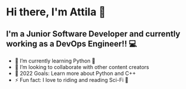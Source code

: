 # Hi there, I'm Attila 👋 

## I'm a Junior Software Developer and currently working as a DevOps Engineer!! :computer:


- 🌱 I’m currently learning Python :snake:
- 👯 I’m looking to collaborate with other content creators
- 🥅 2022 Goals: Learn more about Python and C++
- ⚡ Fun fact: I love to riding and reading Sci-Fi :space_invader:
